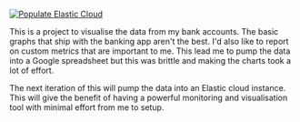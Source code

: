 [![Populate Elastic Cloud](https://github.com/clincha/StarSheet/actions/workflows/mvp.yml/badge.svg?branch=master)](https://github.com/clincha/StarSheet/actions/workflows/mvp.yml)

This is a project to visualise the data from my bank accounts. The basic graphs that ship with the banking app aren't the best. I'd also like to report on custom metrics that are important to me. This lead me to pump the data into a Google spreadsheet but this was brittle and making the charts took a lot of effort.

The next iteration of this will pump the data into an Elastic cloud instance. This will give the benefit of having a powerful monitoring and visualisation tool with minimal effort from me to setup. 
